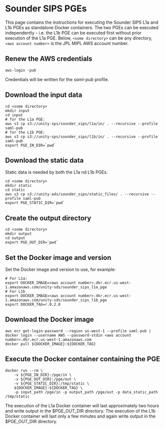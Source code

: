 # Sounder SIPS PGEs

This page contains the instructions for executing the Sounder SIPS L1a and L1b PGEs as standalone Docker containers.
The two PGEs can be executed independently - i.e. the L1b PGE can be executed first without prior execution of the L1a PGE.
Below, `<some directory>` can be any directory, `<aws account number>` is the JPL MIPL AWS account number.

## Renew the AWS credentials
```
aws-login -pub
```
Credentials will be written for the _saml-pub_ profile.

## Download the input data
```
cd <some directory>
mkdir input
cd input
# for the L1a PGE:
aws s3 cp s3://unity-sps/sounder_sips/l1a/in/ . --recursive --profile saml-pub
# for the L1b PGE:
aws s3 cp s3://unity-sps/sounder_sips/l1b/in/ . --recursive --profile saml-pub
export PGE_IN_DIR=`pwd`
```

## Download the static data
Static data is needed by both the L1a nd L1b PGEs.
```
cd <some directory>
mkdir static
cd static
aws s3 cp s3://unity-ads/sounder_sips/static_files/ . --recursive --profile saml-pub
export PGE_STATIC_DIR=`pwd`
```

## Create the output directory
```
cd <some directory>
mkdir output
cd output
export PGE_OUT_DIR=`pwd`
```


## Set the Docker image and version
Set the Docker image and version to use, for example:
```
# For L1a:
export DOCKER_IMAGE=<aws account number>.dkr.ecr.us-west-1.amazonaws.com/unity-sds/sounder_sips_l1a_pge
# For L1b
export DOCKER_IMAGE=<aws account number>.dkr.ecr.us-west-1.amazonaws.com/unity-sds/sounder_sips_l1b_pge
export DOCKER_TAG=r.0.2.0
```

## Download the Docker image
```
aws ecr get-login-password --region us-west-1 --profile saml-pub | docker login --username AWS --password-stdin <aws account number>.dkr.ecr.us-west-1.amazonaws.com
docker pull ${DOCKER_IMAGE}:${DOCKER_TAG}
```

## Execute the Docker container containing the PGE
```
docker run --rm \
    -v ${PGE_IN_DIR}:/pge/in \
    -v ${PGE_OUT_DIR}:/pge/out \
    -v ${PGE_STATIC_DIR}:/tmp/static \
    ${DOCKER_IMAGE}:${DOCKER_TAG} \
    -p input_path /pge/in -p output_path /pge/out -p data_static_path /tmp/static
```
The execution of the L1a Docker container will last approximately two hours and write output in the $PGE_OUT_DIR directory.
The execution of the L1b Docker container will last only a few minutes and again write output in the $PGE_OUT_DIR directory.
